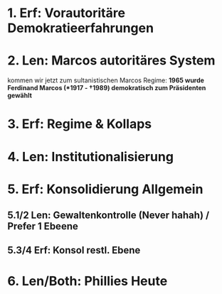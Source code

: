 # 1. Erf: Vorautoritäre Demokratieerfahrungen

# 2. Len: Marcos autoritäres System
kommen wir jetzt zum sultanistischen Marcos Regime:
**1965 wurde Ferdinand Marcos (\*1917 - †1989) demokratisch zum Präsidenten gewählt**






# 3. Erf: Regime & Kollaps

# 4. Len: Institutionalisierung

# 5. Erf: Konsolidierung Allgemein
## 5.1/2 Len: Gewaltenkontrolle (Never hahah) / Prefer 1 Ebeene
## 5.3/4 Erf: Konsol restl. Ebene
# 6. Len/Both: Phillies Heute
